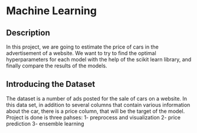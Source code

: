 # Machine Learning

## Description
In this project, we are going to estimate the price of cars in the advertisement of a website. We want to try to find the optimal hyperparameters for each model with the help of the scikit learn library, and finally compare the results of the models.

## Introducing the Dataset
The dataset is a number of ads posted for the sale of cars on a website. In this data set, in addition to several columns that contain various information about the car, there is a price column, that will be the target of the model.
Project is done is three pahses: 1- preprocess and visualization 2- price prediction 3- ensemble learning
